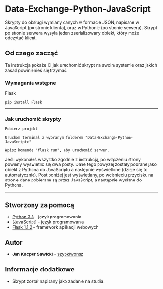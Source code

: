 # Data-Exchange-Python-JavaScript

Skrypty do obsługi wymiany danych w formacie JSON, napisane w JavaScript (po stronie klienta), oraz w Pythonie (po stronie serwera). Skrypt po stronie serwera wysyła jeden zserializowany obiekt, który może odczytać klient.

## Od czego zacząć

Ta instrukcja pokaże Ci jak uruchomić skrypt na swoim systemie oraz jakich zasad powinienieś się trzymać.

### Wymagania wstępne

Flask

```
pip install Flask
```
---
### Jak uruchomić skrypty

```
Pobierz projekt
```
```
Uruchom terminal z wybranym folderem "Data-Exchange-Python-JavaScript>"
```
```
Wpisz komende "flask run", aby uruchomić serwer.
```

Jeśli wykonałeś wszystko zgodnie z instrukcją, po włączeniu strony powinny wyświetlić się dwa posty. Dane tego powyżej zostały pobrane jako obiekt z Pythona do JavaScriptu a następnie wyświetlone (dzieje się to automatycznie). Post poniżej jest wyświetlany, po wciśnieciu przycisku na stronie dane pobierane są przez JavaScript, a następnie wysłane do Pythona.

---

## Stworzony za pomocą

* [Python 3.8](https://www.python.org/) - język programowania
* [JavaScript] - język programowania
* [Flask 1.1.2](https://flask.palletsprojects.com/) -  framework aplikacji webowych

## Autor

* **Jan Kacper Sawicki** - [szypkiwonsz](https://github.com/szypkiwonsz)

## Informacje dodatkowe

* Skrypt został napisany jako zadanie na studia.
